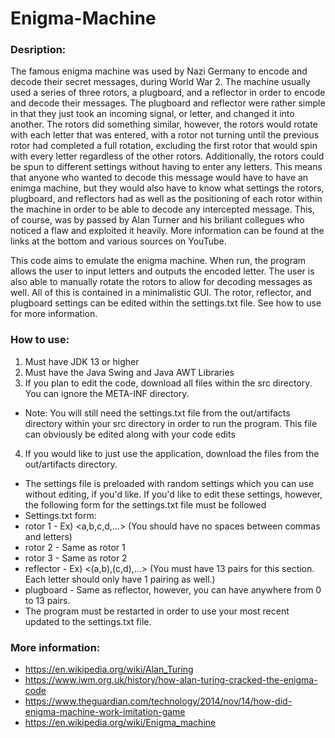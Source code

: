# Enigma-Machine
### Desription:
The famous enigma machine was used by Nazi Germany to encode and decode their secret messages, during World War 2. The machine usually used a series of three rotors, a plugboard, and a reflector in order to encode and decode their messages. The plugboard and reflector were rather simple in that they just took an incoming signal, or letter, and changed it into another. The rotors did something similar, however, the rotors would rotate with each letter that was entered, with a rotor not turning until the previous rotor had completed a full rotation, excluding the first rotor that would spin with every letter regardless of the other rotors. Additionally, the rotors could be spun to different settings without having to enter any letters. This means that anyone who wanted to decode this message would have to have an enimga machine, but they would also have to know what settings the rotors, plugboard, and reflectors had as well as the positioning of each rotor within the machine in order to be able to decode any intercepted message. This, of course, was by passed by Alan Turner and his briliant collegues who noticed a flaw and exploited it heavily. More information can be found at the links at the bottom and various sources on YouTube.

This code aims to emulate the enigma machine. When run, the program allows the user to input letters and outputs the encoded letter. The user is also able to manually rotate the rotors to allow for decoding messages as well. All of this is contained in a minimalistic GUI. The rotor, reflector, and plugboard settings can be edited within the settings.txt file. See how to use for more information.

### How to use:
1. Must have JDK 13 or higher
2. Must have the Java Swing and Java AWT Libraries
3. If you plan to edit the code, download all files within the src directory. You can ignore the META-INF directory. 
 * Note: You will still need the settings.txt file from the out/artifacts directory within your src directory in order to run the program. This file can obviously be edited along with your code edits
4. If you would like to just use the application, download the files from the out/artifacts directory.
 * The settings file is preloaded with random settings which you can use without editing, if you'd like. If you'd like to edit these settings, however, the following form for the settings.txt file must be followed
 * Settings.txt form:
  * rotor 1 - Ex) <a,b,c,d,...> (You should have no spaces between commas and letters)
  * rotor 2 - Same as rotor 1
  * rotor 3 - Same as rotor 2
  * reflector - Ex) <(a,b),(c,d),...> (You must have 13 pairs for this section. Each letter should only have 1 pairing as well.)
  * plugboard - Same as reflector, however, you can have anywhere from 0 to 13 pairs.
 * The program must be restarted in order to use your most recent updated to the settings.txt file.
 
### More information:
* https://en.wikipedia.org/wiki/Alan_Turing
* https://www.iwm.org.uk/history/how-alan-turing-cracked-the-enigma-code
* https://www.theguardian.com/technology/2014/nov/14/how-did-enigma-machine-work-imitation-game
* https://en.wikipedia.org/wiki/Enigma_machine

